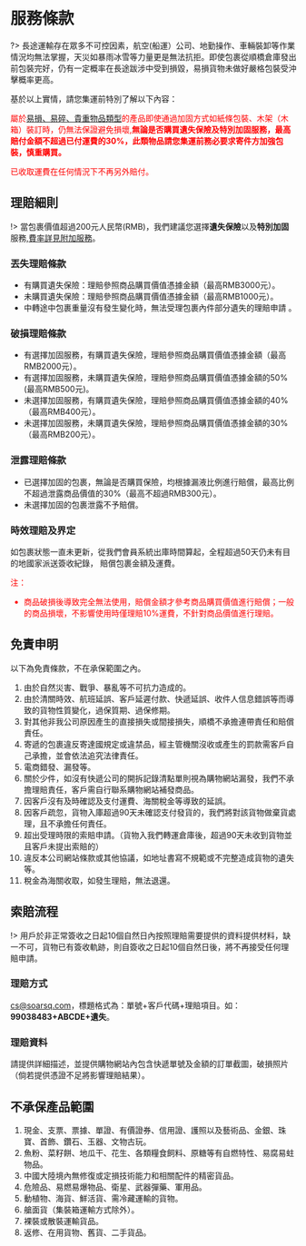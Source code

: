 # 服務條款
?> 長途運輸存在眾多不可控因素，航空(船運）公司、地勤操作、車輛裝卸等作業情況均無法掌握，天災如暴雨冰雪等力量更是無法抗拒。即使包裹從順橋倉庫發出前包裝完好，仍有一定概率在長途跋涉中受到損毀，易損貨物未做好嚴格包裝受沖擊概率更高。

基於以上實情，請您集運前特別了解以下內容：

<font color="red">屬於[易損、易碎、貴重物品類型](https://www.sf-express.com/HK/ZF/dynamic_function/more/Types_of_Vulnerable_Fragile_Valuable_Item/)的產品即使通過加固方式如紙條包裝、木架（木箱）裝訂時，仍無法保證避免損壞,**無論是否購買遺失保險及特別加固服務，最高賠付金額不超過已付運費的30%，此類物品請您集運前務必要求寄件方加強包裝，慎重購買。**</font>

<font color="red">已收取運費在任何情況下不再另外賠付。</font>


## 理賠細則

!> 當包裹價值超過200元人民幣(RMB)，我們建議您選擇**遺失保險**以及**特別加固**服務,[費率詳見附加服務](http://soarsq.com/add.html)。

### 丟失理賠條款
- 有購買遺失保險：理賠參照商品購買價值憑據金額（最高RMB3000元）。
- 未購買遺失保險：理賠參照商品購買價值憑據金額（最高RMB1000元）。
- 中轉途中包裹重量沒有發生變化時，無法受理包裹內件部分遺失的理賠申請 。

### 破損理賠條款
- 有選擇加固服務，有購買遺失保險，理賠參照商品購買價值憑據金額（最高RMB2000元）。
- 有選擇加固服務，未購買遺失保險，理賠參照商品購買價值憑據金額的50% (最高RMB500元)。
- 未選擇加固服務，有購買遺失保險，理賠參照商品購買價值憑據金額的40% （最高RMB400元）。
- 未選擇加固服務，未購買遺失保險，理賠參照商品購買價值憑據金額的30%（最高RMB200元）。

### 泄露理賠條款
- 已選擇加固的包裹，無論是否購買保險，均根據漏液比例進行賠償，最高比例不超過泄露商品價值的30%（最高不超過RMB300元）。
- 未選擇加固的包裹泄露不予賠償。

### 時效理賠及界定

如包裹狀態一直未更新，從我們會員系統出庫時間算起，全程超過50天仍未有目的地國家派送簽收紀錄， 賠償包裹金額及運費。

<font color="red">注： 
- 商品破損後導致完全無法使用，賠償金額才參考商品購買價值進行賠償；一般的商品損壞，不影響使用時僅理賠10%運費，不針對商品價值進行理賠。 
</font>

## 免責申明
以下為免責條款，不在承保範圍之內。 
1. 由於自然災害、戰爭、暴亂等不可抗力造成的。
2. 由於清關時效、航班延誤、客戶延遲付款、快遞延誤、收件人信息錯誤等而導致的貨物性質變化，過保質期、過保修期。
3. 對其他非我公司原因產生的直接損失或間接損失，順橋不承擔連帶責任和賠償責任。
4. 寄遞的包裹違反寄達國規定或違禁品，經主管機關沒收或產生的罰款需客戶自己承擔，並會依法追究法律責任。
5. 電商錯發、漏發等。
6. 關於少件，如沒有快遞公司的開拆記錄清點單則視為購物網站漏發，我們不承擔理賠責任，客戶需自行聯系購物網站補發商品。
7. 因客戶沒有及時確認及支付運費、海關稅金等導致的延誤。
8. 因客戶疏忽，貨物入庫超過90天未確認支付發貨的，我們將對該貨物做棄貨處理，且不承擔任何責任。
9. 超出受理時限的索賠申請。（貨物入我們轉運倉庫後，超過90天未收到貨物並且客戶未提出索賠的）
10. 違反本公司網站條款或其他協議，如地址書寫不規範或不完整造成貨物的遺失等。
11. 稅金為海關收取，如發生理賠，無法退還。


## 索賠流程
!> 用戶於非正常簽收之日起10個自然日內按照理賠需要提供的資料提供材料，缺一不可，貨物已有簽收軌跡，則自簽收之日起10個自然日後，將不再接受任何理賠申請。
### 理賠方式
cs@soarsq.com，標題格式為：單號+客戶代碼+理賠項目。如：**99038483+ABCDE+遺失**。

### 理賠資料
請提供詳細描述，並提供購物網站內包含快遞單號及金額的訂單截圖，破損照片（倘若提供憑證不足將影響理賠結果）。

## 不承保產品範圍

1. 現金、支票、票據、單證、有價證券、信用證、護照以及藝術品、金銀、珠寶、首飾、鑽石、玉器、文物古玩。
2. 魚粉、菜籽餅、地瓜干、花生、各類糧食飼料、原糖等有自燃特性、易腐易蛀物品。
3. 中國大陸境內無修復或定損技術能力和相關配件的精密貨品。
4. 危險品、易燃易爆物品、衛星、武器彈藥、軍用品。
5. 動植物、海貨、鮮活貨、需冷藏運輸的貨物。
6. 艙面貨（集裝箱運輸方式除外）。
7. 裸裝或散裝運輸貨品。
8. 返修、在用貨物、舊貨、二手貨品。